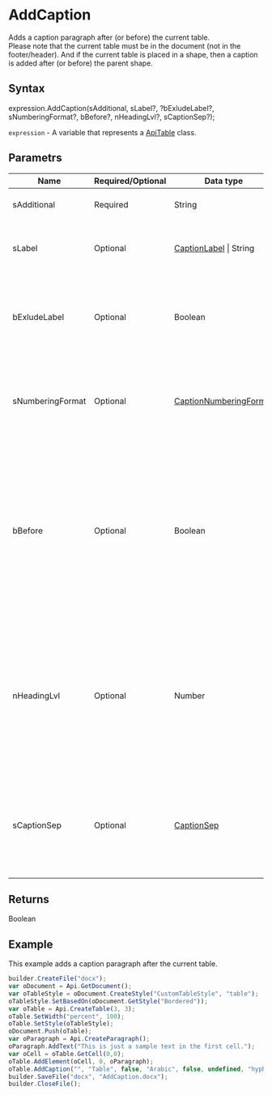 # AddCaption

Adds a caption paragraph after (or before) the current table.
<br>Please note that the current table must be in the document (not in the footer/header). And if the current table is placed in a shape, then a caption is added after (or before) the parent shape.

## Syntax

expression.AddCaption(sAdditional, sLabel?, ?bExludeLabel?, sNumberingFormat?, bBefore?, nHeadingLvl?, sCaptionSep?);

`expression` - A variable that represents a [ApiTable](../ApiTable.md) class.

## Parametrs

| **Name** | **Required/Optional** | **Data type** | **Description** |
| ------------- | ------------- | ------------- | ------------- |
| sAdditional | Required | String | The additional text. |
| sLabel | Optional | [CaptionLabel](../../../Enumerations/CaptionLabel.md) &#124; String | The caption label. Default value is "Table". |
| bExludeLabel | Optional | Boolean | Specifies whether to exclude the label from the caption. Default value is "false". |
| sNumberingFormat | Optional | [CaptionNumberingFormat](../../../Enumerations/CaptionNumberingFormat.md) | The possible caption numbering format. Default value is "Arabic". |
| bBefore | Optional | Boolean | Specifies whether to insert the caption before the current table (true) or after (false) (after/before the shape if it is placed in the shape). Default value is "false". |
| nHeadingLvl | Optional | Number | The heading level (used if you want to specify the chapter number). If you want to specify "Heading 1", then nHeadingLvl === 0 and etc. Default value is "null". |
| sCaptionSep | Optional | [CaptionSep](../../../Enumerations/CaptionSep.md) | The caption separator (used if you want to specify the chapter number). Default value is "hyphen". |

## Returns

Boolean

## Example

This example adds a caption paragraph after the current table.

```javascript
builder.CreateFile("docx");
var oDocument = Api.GetDocument();
var oTableStyle = oDocument.CreateStyle("CustomTableStyle", "table");
oTableStyle.SetBasedOn(oDocument.GetStyle("Bordered"));
var oTable = Api.CreateTable(3, 3);
oTable.SetWidth("percent", 100);
oTable.SetStyle(oTableStyle);
oDocument.Push(oTable);
var oParagraph = Api.CreateParagraph();
oParagraph.AddText("This is just a sample text in the first cell.");
var oCell = oTable.GetCell(0,0);
oTable.AddElement(oCell, 0, oParagraph);
oTable.AddCaption("", "Table", false, "Arabic", false, undefined, "hyphen");
builder.SaveFile("docx", "AddCaption.docx");
builder.CloseFile();
```